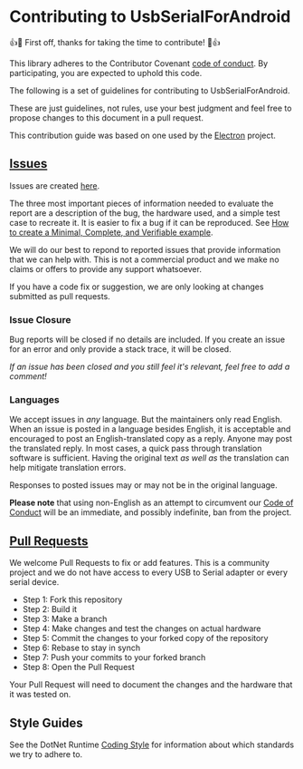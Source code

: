# Contributing to UsbSerialForAndroid

:+1::tada: First off, thanks for taking the time to contribute! :tada::+1:

This library adheres to the Contributor Covenant [code of conduct](CODE_OF_CONDUCT.md).
By participating, you are expected to uphold this code.

The following is a set of guidelines for contributing to UsbSerialForAndroid.

These are just guidelines, not rules, use your best judgment and feel free to propose changes to this document in a pull request.

This contribution guide was based on one used by the [Electron](https://github.com/electron/electron) project.

## [Issues](https://github.com/anotherlab/UsbSerialForAndroid/issues)

Issues are created [here](https://github.com/anotherlab/UsbSerialForAndroid/issues/new).

The three most important pieces of information needed to evaluate the report are a description of the bug, the hardware used, and a simple test case to recreate it. It is easier to fix a bug if it can be reproduced. See [How to create a Minimal, Complete, and Verifiable example](https://stackoverflow.com/help/minimal-reproducible-example).

We will do our best to repond to reported issues that provide information that we can help with. This is not a commercial product and we make no claims or offers to provide any support whatsoever.

If you have a code fix or suggestion, we are only looking at changes submitted as pull requests.


### Issue Closure

Bug reports will be closed if no details are included. If you create an issue for an error and only provide a stack trace, it will be closed.

_If an issue has been closed and you still feel it's relevant, feel free to add a comment!_

### Languages

We accept issues in _any_ language.  But the maintainers only read English.
When an issue is posted in a language besides English, it is acceptable and encouraged to post an English-translated copy as a reply.
Anyone may post the translated reply.
In most cases, a quick pass through translation software is sufficient.
Having the original text _as well as_ the translation can help mitigate translation errors.

Responses to posted issues may or may not be in the original language.

**Please note** that using non-English as an attempt to circumvent our [Code of Conduct](https://github.com/anotherlab/UsbSerialForAndroid/blob/main/CODE_OF_CONDUCT.md) will be an immediate, and possibly indefinite, ban from the project.

## [Pull Requests](https://github.com/anotherlab/UsbSerialForAndroid/pulls)

We welcome Pull Requests to fix or add features. This is a community project and we do not have access to every USB to Serial adapter or every serial device.

* Step 1: Fork this repository
* Step 2: Build it
* Step 3: Make a branch
* Step 4: Make changes and test the changes on actual hardware
* Step 5: Commit the changes to your forked copy of the repository
* Step 6: Rebase to stay in synch
* Step 7: Push your commits to your forked branch
* Step 8: Open the Pull Request

Your Pull Request will need to document the changes and the hardware that it was tested on.

## Style Guides

See the DotNet Runtime [Coding Style](https://github.com/dotnet/runtime/blob/main/docs/coding-guidelines/coding-style.md) for information about which standards we try to adhere to.
